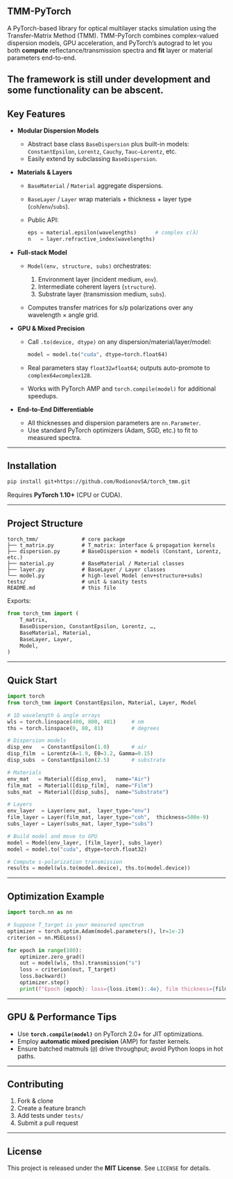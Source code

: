 ## TMM-PyTorch

A PyTorch-based library for optical multilayer stacks simulation using the Transfer-Matrix Method (TMM). TMM-PyTorch combines complex-valued dispersion models, GPU acceleration, and PyTorch’s autograd to let you both **compute** reflectance/transmission spectra and **fit** layer or material parameters end-to-end.

The framework is still under development and some functionality can be abscent. 
---

## Key Features

* **Modular Dispersion Models**

  * Abstract base class `BaseDispersion` plus built-in models: `ConstantEpsilon`, `Lorentz`, `Cauchy`, `Tauc–Lorentz`, etc.
  * Easily extend by subclassing `BaseDispersion`.

* **Materials & Layers**

  * `BaseMaterial` / `Material` aggregate dispersions.
  * `BaseLayer` / `Layer` wrap materials + thickness + layer type (`coh`/`env`/`subs`).
  * Public API:

    ```python
    eps = material.epsilon(wavelengths)      # complex ε(λ)
    n   = layer.refractive_index(wavelengths)
    ```

* **Full-stack Model**

  * `Model(env, structure, subs)` orchestrates:

    1. Environment layer (incident medium, `env`).
    2. Intermediate coherent layers (`structure`).
    3. Substrate layer (transmission medium, `subs`).
  * Computes transfer matrices for s/p polarizations over any wavelength × angle grid.

* **GPU & Mixed Precision**

  * Call `.to(device, dtype)` on any dispersion/material/layer/model:

    ```python
    model = model.to("cuda", dtype=torch.float64)
    ```
  * Real parameters stay `float32⇄float64`; outputs auto-promote to `complex64⇄complex128`.
  * Works with PyTorch AMP and `torch.compile(model)` for additional speedups.

* **End-to-End Differentiable**

  * All thicknesses and dispersion parameters are `nn.Parameter`.
  * Use standard PyTorch optimizers (Adam, SGD, etc.) to fit to measured spectra.

---

## Installation

```bash
pip install git+https://github.com/RodionovSA/torch_tmm.git
```

Requires **PyTorch 1.10+** (CPU or CUDA).

---

## Project Structure

```
torch_tmm/              # core package
├── t_matrix.py         # T_matrix: interface & propagation kernels
├── dispersion.py       # BaseDispersion + models (Constant, Lorentz, etc.)
├── material.py         # BaseMaterial / Material classes
├── layer.py            # BaseLayer / Layer classes
└── model.py            # high-level Model (env+structure+subs)
tests/                  # unit & sanity tests
README.md               # this file
```

Exports:

```python
from torch_tmm import (
    T_matrix,
    BaseDispersion, ConstantEpsilon, Lorentz, …,
    BaseMaterial, Material,
    BaseLayer, Layer,
    Model,
)
```

---

## Quick Start

```python
import torch
from torch_tmm import ConstantEpsilon, Material, Layer, Model

# 1D wavelength & angle arrays
wls = torch.linspace(400, 800, 401)     # nm
ths = torch.linspace(0, 80, 81)         # degrees

# Dispersion models
disp_env   = ConstantEpsilon(1.0)       # air
disp_film  = Lorentz(A=1.9, E0=3.2, Gamma=0.15)
disp_subs  = ConstantEpsilon(2.5)       # substrate

# Materials
env_mat   = Material([disp_env],   name="Air")
film_mat  = Material([disp_film],  name="Film")
subs_mat  = Material([disp_subs],  name="Substrate")

# Layers
env_layer  = Layer(env_mat,  layer_type="env")
film_layer = Layer(film_mat, layer_type="coh",  thickness=500e-9)
subs_layer = Layer(subs_mat, layer_type="subs")

# Build model and move to GPU
model = Model(env_layer, [film_layer], subs_layer)
model = model.to("cuda", dtype=torch.float32)

# Compute s-polarization transmission
results = model(wls.to(model.device), ths.to(model.device))
```

---

## Optimization Example

```python
import torch.nn as nn

# Suppose T_target is your measured spectrum
optimizer = torch.optim.Adam(model.parameters(), lr=1e-2)
criterion = nn.MSELoss()

for epoch in range(100):
    optimizer.zero_grad()
    out = model(wls, ths).transmission("s")
    loss = criterion(out, T_target)
    loss.backward()
    optimizer.step()
    print(f"Epoch {epoch}: loss={loss.item():.4e}, film thickness={film_layer.thickness.item():.4e}")
```

---

## GPU & Performance Tips

* Use **`torch.compile(model)`** on PyTorch 2.0+ for JIT optimizations.
* Employ **automatic mixed precision** (AMP) for faster kernels.
* Ensure batched matmuls (`@`) drive throughput; avoid Python loops in hot paths.

---

## Contributing

1. Fork & clone
2. Create a feature branch
3. Add tests under `tests/`
4. Submit a pull request

---

## License

This project is released under the **MIT License**. See `LICENSE` for details.
